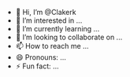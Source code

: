 - 👋 Hi, I’m @Clakerk
- 👀 I’m interested in ...
- 🌱 I’m currently learning ...
- 💞️ I’m looking to collaborate on ...
- 📫 How to reach me ...
- 😄 Pronouns: ...
- ⚡ Fun fact: ...

<!---
Clakerk/Clakerk is a ✨ special ✨ repository because its `README.md` (this file) appears on your GitHub profile.
You can click the Preview link to take a look at your changes.
--->
